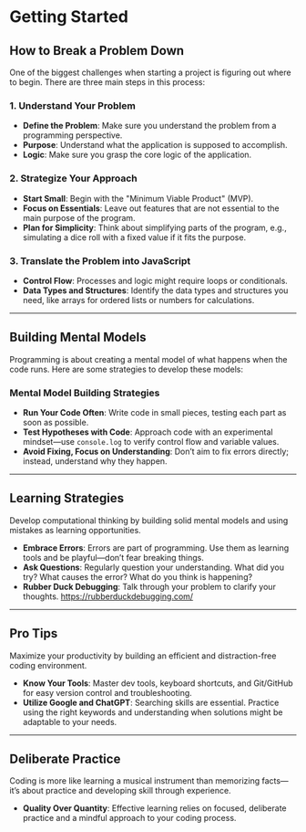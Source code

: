 # Getting Started

## How to Break a Problem Down
One of the biggest challenges when starting a project is figuring out where to begin. There are three main steps in this process:

### 1. Understand Your Problem
   - **Define the Problem**: Make sure you understand the problem from a programming perspective.
   - **Purpose**: Understand what the application is supposed to accomplish.
   - **Logic**: Make sure you grasp the core logic of the application.

### 2. Strategize Your Approach
   - **Start Small**: Begin with the "Minimum Viable Product" (MVP).
   - **Focus on Essentials**: Leave out features that are not essential to the main purpose of the program.
   - **Plan for Simplicity**: Think about simplifying parts of the program, e.g., simulating a dice roll with a fixed value if it fits the purpose.

### 3. Translate the Problem into JavaScript
   - **Control Flow**: Processes and logic might require loops or conditionals.
   - **Data Types and Structures**: Identify the data types and structures you need, like arrays for ordered lists or numbers for calculations.

---

## Building Mental Models
Programming is about creating a mental model of what happens when the code runs. Here are some strategies to develop these models:

### Mental Model Building Strategies
   - **Run Your Code Often**: Write code in small pieces, testing each part as soon as possible.
   - **Test Hypotheses with Code**: Approach code with an experimental mindset—use `console.log` to verify control flow and variable values.
   - **Avoid Fixing, Focus on Understanding**: Don’t aim to fix errors directly; instead, understand why they happen.

---

## Learning Strategies
Develop computational thinking by building solid mental models and using mistakes as learning opportunities.

   - **Embrace Errors**: Errors are part of programming. Use them as learning tools and be playful—don’t fear breaking things.
   - **Ask Questions**: Regularly question your understanding. What did you try? What causes the error? What do you think is happening?
   - **Rubber Duck Debugging**: Talk through your problem to clarify your thoughts. https://rubberduckdebugging.com/

---

## Pro Tips
Maximize your productivity by building an efficient and distraction-free coding environment.

   - **Know Your Tools**: Master dev tools, keyboard shortcuts, and Git/GitHub for easy version control and troubleshooting.
   - **Utilize Google and ChatGPT**: Searching skills are essential. Practice using the right keywords and understanding when solutions might be adaptable to your needs.

---

## Deliberate Practice
Coding is more like learning a musical instrument than memorizing facts—it’s about practice and developing skill through experience.

   - **Quality Over Quantity**: Effective learning relies on focused, deliberate practice and a mindful approach to your coding process.
